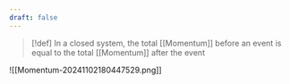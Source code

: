 ```yaml
---
draft: false
---
```

> [!def]
> In a closed system, the total [[Momentum]] before an event is equal to the total [[Momentum]] after the event

![[Momentum-20241102180447529.png]]

